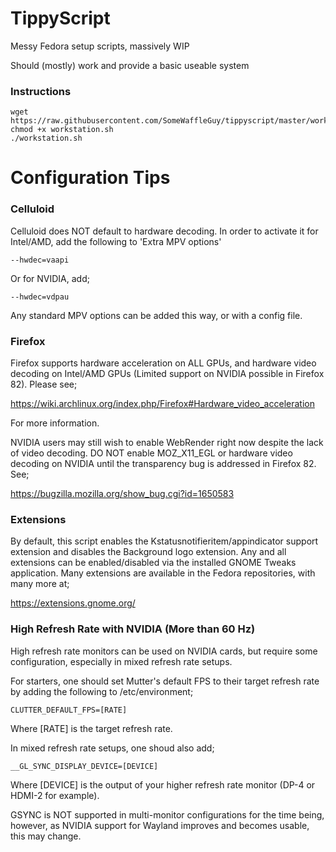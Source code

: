 # TippyScript
Messy Fedora setup scripts, massively WIP

Should (mostly) work and provide a basic useable system

### Instructions

```
wget https://raw.githubusercontent.com/SomeWaffleGuy/tippyscript/master/workstation.sh
chmod +x workstation.sh
./workstation.sh
```
# Configuration Tips
### Celluloid

Celluloid does NOT default to hardware decoding. In order to activate it for Intel/AMD, add the following to 'Extra MPV options'

```
--hwdec=vaapi
```

Or for NVIDIA, add;

```
--hwdec=vdpau
```

Any standard MPV options can be added this way, or with a config file.

### Firefox

Firefox supports hardware acceleration on ALL GPUs, and hardware video decoding on Intel/AMD GPUs (Limited support on NVIDIA possible in Firefox 82). Please see;

https://wiki.archlinux.org/index.php/Firefox#Hardware_video_acceleration

For more information.

NVIDIA users may still wish to enable WebRender right now despite the lack of video decoding. DO NOT enable MOZ_X11_EGL or hardware video decoding on NVIDIA until the transparency bug is addressed in Firefox 82. See;

https://bugzilla.mozilla.org/show_bug.cgi?id=1650583

### Extensions

By default, this script enables the Kstatusnotifieritem/appindicator support extension and disables the Background logo extension. Any and all extensions can be enabled/disabled via the installed GNOME Tweaks application. Many extensions are available in the Fedora repositories, with many more at;

https://extensions.gnome.org/

### High Refresh Rate with NVIDIA (More than 60 Hz)

High refresh rate monitors can be used on NVIDIA cards, but require some configuration, especially in mixed refresh rate setups.

For starters, one should set Mutter's default FPS to their target refresh rate by adding the following to /etc/environment;
```
CLUTTER_DEFAULT_FPS=[RATE]
```

Where [RATE] is the target refresh rate.

In mixed refresh rate setups, one shoud also add;
```
__GL_SYNC_DISPLAY_DEVICE=[DEVICE]
```

Where [DEVICE] is the output of your higher refresh rate monitor (DP-4 or HDMI-2 for example).

GSYNC is NOT supported in multi-monitor configurations for the time being, however, as NVIDIA support for Wayland improves and becomes usable, this may change.
